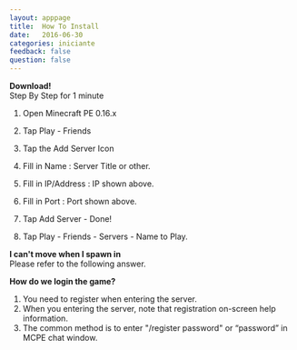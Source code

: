 ```yaml
---
layout: apppage
title:  How To Install
date:   2016-06-30
categories: iniciante
feedback: false
question: false
---
```

**Download!**  
Step By Step for 1 minute   
1. Open Minecraft PE 0.16.x  
2. Tap Play - Friends  
3. Tap the Add Server Icon

4. Fill in Name : Server Title or other.  
5. Fill in IP/Address : IP shown above.  
6. Fill in Port : Port shown above.  
7. Tap Add Server - Done!  
8. Tap Play - Friends - Servers - Name to Play.  

**I can't move when I spawn in**  
Please refer to the following answer.

**How do we login the game?**  
1. You need to register when entering the server.  
2. When you entering the server, note that registration on-screen help information.  
3. The common method is to enter "/register password" or “password” in MCPE chat window.  




